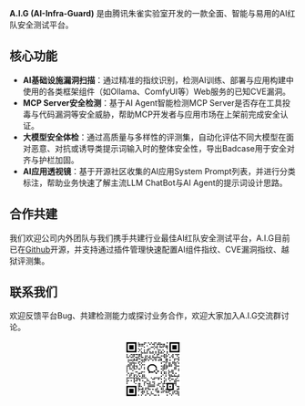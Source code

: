 **A.I.G (AI-Infra-Guard)** 是由腾讯朱雀实验室开发的一款全面、智能与易用的AI红队安全测试平台。

## 核心功能

- **AI基础设施漏洞扫描**：通过精准的指纹识别，检测AI训练、部署与应用构建中使用的各类框架组件（如Ollama、ComfyUI等）Web服务的已知CVE漏洞。
- **MCP Server安全检测**：基于AI Agent智能检测MCP Server是否存在工具投毒与代码漏洞等安全威胁，帮助MCP开发者与应用市场在上架前完成安全认证。
- **大模型安全体检**：通过高质量与多样性的评测集，自动化评估不同大模型在面对恶意、对抗或诱导类提示词输入时的整体安全性，导出Badcase用于安全对齐与护栏加固。
- **AI应用透视镜**：基于开源社区收集的AI应用System Prompt列表，并进行分类标注，帮助业务快速了解主流LLM ChatBot与AI Agent的提示词设计思路。



## 合作共建
我们欢迎公司内外团队与我们携手共建行业最佳AI红队安全测试平台，A.I.G目前已在[Github](https://github.com/Tencent/AI-Infra-Guard)开源，并支持通过插件管理快速配置AI组件指纹、CVE漏洞指纹、越狱评测集。


## 联系我们

欢迎反馈平台Bug、共建检测能力或探讨业务合作，欢迎大家加入A.I.G交流群讨论。
<p align="center">
    <img alt="A.I.G Logo" width="20%" src="./assets/wechatgroup.png">
</p>